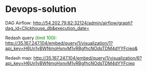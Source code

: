 # Devops-solution

DAG Airflow: http://54.202.79.82:32124/admin/airflow/graph?dag_id=Clickhouse_db&execution_date= 

Redash query <font color="green">(limit 100)</font>: http://35.167.247.104/embed/query/1/visualization/1?api_key=H6Un1yBWNmoHxnvM1vRBgfhcNOdsTDM4dYYFcjeq&

Redash map: http://35.167.247.104/embed/query/1/visualization/6?api_key=H6Un1yBWNmoHxnvM1vRBgfhcNOdsTDM4dYYFcjeq

